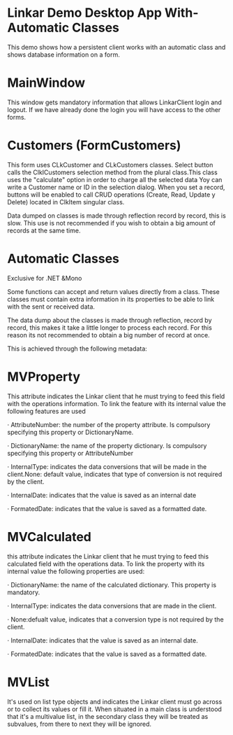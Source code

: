 # Linkar Demo Desktop App With-Automatic Classes

This demo shows how a persistent client works with an automatic class and shows database information on a form.

# MainWindow 
This window gets mandatory information that allows LinkarClient login and logout. If we have already done the login you will have access to the other forms.

# Customers (FormCustomers) 
This form uses CLkCustomer and CLkCustomers classes. 
Select button calls the ClkICustomers selection method from the plural class.This class uses the "calculate" option in order to charge all the selected data
Yoy can write a Customer name or ID in the selection dialog.
When you set a record, buttons will be enabled to call CRUD operations (Create, Read, Update y Delete) located in ClkItem singular class.
 

Data dumped on classes is made through reflection record by record, this is slow. This use is not recommended if you wish to obtain a big amount of records at the same time.

# Automatic Classes
Exclusive for .NET &Mono

Some functions can accept and return values directly from a class. These classes must contain extra information in its properties to be able to link with the sent or received data. 

The data dump about the classes is made through reflection, record by record, this makes it take a little longer to process each record. For this reason its not recommended to obtain a big number of record at once.

This is achieved through the following metadata:

# MVProperty
This attribute indicates the Linkar client that he must trying to feed this field with the operations information. To link the feature with its internal value the following features are used 

 

· AttributeNumber: the number of the property attribute. Is compulsory specifying this property or DictionaryName. 

 

· DictionaryName: the name of the property dictionary. Is compulsory specifying this property or AttributeNumber 

 

· InternalType: indicates the data conversions that will be made in the client.None: default value, indicates that  type of conversion is not required by the client.  

 

· InternalDate: indicates that the value is saved as an internal date 

 

· FormatedDate: indicates that the value is saved as a formatted date. 

 

# MVCalculated
this attribute indicates the Linkar client that he must trying to feed this calculated field with the operations data. To link the property with its internal value the following properties are used: 

 

· DictionaryName: the name of the calculated dictionary. This property is mandatory. 

 

· InternalType: indicates the data conversions that are made in the client. 

 

· None:defualt value, indicates that a conversion type is not required by the client. 

 

· InternalDate: indicates that the value is saved as an internal date. 

 

· FormatedDate: indicates that the value is saved as a formatted date. 

 

# MVList
It's used on list type objects and indicates the Linkar client must go across or to collect its values or fill it. When situated in a main class is understood that it's a multivalue list, in the secondary class they will be treated as subvalues, from there to next they will be ignored. 
